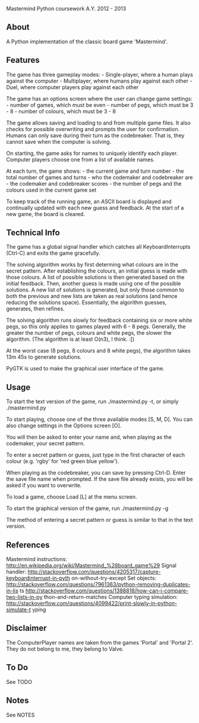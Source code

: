 Mastermind Python coursework
A.Y. 2012 - 2013


About
-----
A Python implementation of the classic board game 'Mastermind'.


Features
--------
The game has three gameplay modes:
    - Single-player, where a human plays against the computer
    - Multiplayer, where humans play against each other
    - Duel, where computer players play against each other

The game has an options screen where the user can change game settings:
    - number of games, which must be even
    - number of pegs, which must be 3 - 8
    - number of colours, which must be 3 - 8

The game allows saving and loading to and from multiple game files. It also
checks for possible overwriting and prompts the user for confirmation. Humans
can only save during their turn as the codebreaker. That is, they cannot save
when the computer is solving.

On starting, the game asks for names to uniquely identify each player. Computer
players choose one from a list of available names.

At each turn, the game shows:
    - the current game and turn number
    - the total number of games and turns
    - who the codemaker and codebreaker are
    - the codemaker and codebreaker scores
    - the number of pegs and the colours used in the current game set

To keep track of the running game, an ASCII board is displayed and continually
updated with each new guess and feedback. At the start of a new game, the board
is cleared.


Technical Info
--------------
The game has a global signal handler which catches all KeyboardInterrupts
(Ctrl-C) and exits the game gracefully.

The solving algorithm works by first determing what colours are in the secret
pattern. After establishing the colours, an initial guess is made with those
colours. A list of possible solutions is then generated based on the initial
feedback. Then, another guess is made using one of the possible solutions. A
new list of solutions is generated, but only those common to both the previous
and new lists are taken as real solutions (and hence reducing the solutions
space). Essentially, the algorithm guesses, generates, then refines.

The solving algorithm runs slowly for feedback containing six or more white
pegs, so this only applies to games played with 6 - 8 pegs. Generally, the
greater the number of pegs, colours and white pegs, the slower the algorithm.
(The algorithm is at least O(n3), I think. :[)

At the worst case (8 pegs, 8 colours and 8 white pegs), the algorithm takes
13m 45s to generate solutions.

PyGTK is used to make the graphical user interface of the game.


Usage
-----
To start the text version of the game, run
    ./mastermind.py -t, or simply
    ./mastermind.py

To start playing, choose one of the three available modes [S, M, D]. You can
also change settings in the Options screen [O].

You will then be asked to enter your name and, when playing as the codemaker,
your secret pattern.

To enter a secret pattern or guess, just type in the first character of each
colour (e.g. 'rgby' for 'red green blue yellow').

When playing as the codebreaker, you can save by pressing Ctrl-D. Enter the
save file name when prompted. If the save file already exists, you will be
asked if you want to overwrite.

To load a game, choose Load [L] at the menu screen.

To start the graphical version of the game, run
    ./mastermind.py -g

The method of entering a secret pattern or guess is similar to that in the text
version.


References
----------
Mastermind instructions:
    http://en.wikipedia.org/wiki/Mastermind_%28board_game%29
Signal handler:
    http://stackoverflow.com/questions/4205317/capture-keyboardinterrupt-in-pyth
    on-without-try-except
Set objects:
    http://stackoverflow.com/questions/7961363/python-removing-duplicates-in-lis
    ts
    http://stackoverflow.com/questions/1388818/how-can-i-compare-two-lists-in-py
    thon-and-return-matches
Computer typing simulation:
    http://stackoverflow.com/questions/4099422/print-slowly-in-python-simulate-t
    yping


Disclaimer
----------
The ComputerPlayer names are taken from the games 'Portal' and 'Portal 2'. They
do not belong to me, they belong to Valve.


To Do
-----
See TODO


Notes
-----
See NOTES
